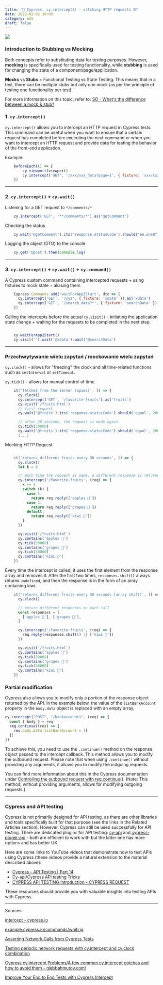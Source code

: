```yaml
---
title: '🌲 Cypress: cy.intercept() - catching HTTP requests 🕸️'
date: 2022-02-02 10:00
category: e2e
draft: false
---
```


![](https://i.ytimg.com/vi/gGDI3ee81d8/maxresdefault.jpg)

### Introduction to Stubbing vs Mocking

Both concepts refer to substituting data for testing purposes. However, **mocking** is specifically used for testing functionality, while **stubbing** is used for changing the state of a component/page/application.

**Mocks** vs **Stubs** = Functional Testing vs State Testing. This means that in a test, there can be multiple stubs but only one mock (as per the principle of testing one functionality per test).

For more information on this topic, refer to: [SO - What's the difference between a mock & stub?](https://stackoverflow.com/questions/3459287/whats-the-difference-between-a-mock-stub)

### 1. `cy.intercept()`

`cy.intercept()` allows you to intercept an HTTP request in Cypress tests. This command can be useful when you want to ensure that a certain request has completed before executing the next command or when you want to intercept an HTTP request and provide data for testing the behavior of the front-end application.

Example:

```js
    beforeEach(() => {
        cy.viewport(viewport)
        cy.intercept('GET', '/xxx/xxx_data?page=1', { fixture: 'xxx/xxx_data.json' })
    })
```

---
### 2. `cy.intercept()` + `cy.wait()`

Listening for a GET request to `*/comments/*`
```js
    cy.intercept('GET', '**/comments/*').as('getComment')
```
Checking the status
```js
    cy.wait('@getComment').its('response.statusCode').should('be.oneOf', [200, 304])
```
Logging the object (DTO) to the console
```js
    cy.get('@post').then(console.log)
```
---

### 3. `cy.intercept()` + `cy.wait()` + `cy.command()`

A Cypress custom command containing intercepted requests + using fixtures to mock state + aliasing them.
```js
    Cypress.Commands.add('waitForApp2Start', dto => {
      cy.intercept('GET', '/xyz', { fixture: 'xdata' }).as('xdata')
      cy.intercept('GET', '/search_data?*', { fixture: 'searchData' }).as('searchData')
    })
```
Calling the intercepts before the actual `cy.visit()` - initiating the application state change + waiting for the requests to be completed in the next step.

```js

    cy.waitForApp2Start()
    cy.visit('').wait('@xdata').wait('@searchData')
```

---
### Przechwytywanie wielu zapytań / mockowanie wielu zapytań

`cy.clock()` - allows for "freezing" the clock and all time-related functions such as `setInterval` or `setTimeout`.

`cy.tick()` - allows for manual control of time.

```js
    it('fetches from the server (spies)', () => {
      cy.clock()
      cy.intercept('GET', '/favorite-fruits').as('fruits')
      cy.visit('/fruits.html')
      // first request
      cy.wait('@fruits').its('response.statusCode').should('equal', 200)

      // after 30 seconds, the request is made again
      cy.tick(30000)
      cy.wait('@fruits').its('response.statusCode').should('equal', 200)
      [...]
```

Mocking HTTP Request

```js

    it('returns different fruits every 30 seconds', () => {
      cy.clock()
      let k = 0

      // each time the request is made, a different response is returned
      cy.intercept('/favorite-fruits', (req) => {
        k += 1
        switch (k) {
          case 1:
            return req.reply(['apples 🍎'])
          case 2:
            return req.reply(['grapes 🍇'])
          default:
            return req.reply(['kiwi 🥝'])
        }
      })

      cy.visit('/fruits.html')
      cy.contains('apples 🍎')
      cy.tick(30000)
      cy.contains('grapes 🍇')
      cy.tick(30000)
      cy.contains('kiwi 🥝')
    })
```
Every time the intercept is called, it uses the first element from the response array and removes it.
After the first two times, `responses.shift()` always returns `undefined`, and then the response is in the form of an array containing kiwi.
```js
    it('returns different fruits every 30 seconds (array shift)', () => {
      cy.clock()

      // return different responses on each call
      const responses = [
        ['apples 🍎'], ['grapes 🍇'],
      ]

      cy.intercept('/favorite-fruits', (req) => {
        req.reply(responses.shift() || ['kiwi 🥝'])
      })

      cy.visit('/fruits.html')
      cy.contains('apples 🍎')
      cy.tick(30000)
      cy.contains('grapes 🍇')
      cy.tick(30000)
      cy.contains('kiwi 🥝')
    })
```
### Partial modification

Cypress also allows you to modify only a portion of the response object returned by the API. In the example below, the value of the `listBankAccount` property in the `body.data` object is replaced with an empty array.

```js
cy.intercept("POST", "/bankaccounts", (req) => {
  const { body } = req
  req.continue((res) => {
    res.body.data.listBankAccount = []
  })
})
```

To achieve this, you need to use the `.continue()` method on the response object passed to the intercept callback. This method allows you to modify the outbound request. Please note that when using `.continue()` without providing any arguments, it allows you to modify the outgoing requests.

You can find more information about this in the Cypress documentation under [Controlling the outbound request with req.continue()](https://docs.cypress.io/api/commands/intercept#Controlling-the-outbound-request-with-req-continue).
(Note: This method, without providing arguments, allows for modifying outgoing requests.)




----
### Cypress and API testing

Cypress is not primarily designed for API testing, as there are other libraries and tools specifically built for that purpose (see the links in the Related Articles section). However, Cypress can still be used successfully for API testing. There are dedicated plugins for API testing: [cy-api](https://github.com/bahmutov/cy-api) and [cypress-plugin-api](https://github.com/filiphric/cypress-plugin-api) - both are efficient to work with but the latter one has more options and has better UX.

Here are some links to YouTube videos that demonstrate how to test APIs using Cypress (these videos provide a natural extension to the material described above):

- [Cypress - API Testing | Part 14](https://www.youtube.com/watch?v=TocjjF_pARo)
- [Cy-api/Cypress API testing Tricks](https://www.youtube.com/watch?v=OICPSvIWAQg)
- [CYPRESS API TESTING Introduction - CYPRESS REQUEST](https://www.youtube.com/watch?v=bcO2E6XFJCY&list=PLYDwWPRvXB8-8LG2hZv25HO6C3w_vezZb&index=15)

These resources should provide you with valuable insights into testing APIs with Cypress.


----

Sources:

[intercept - cypress.io](https://docs.cypress.io/api/commands/intercept)

[example.cypress.io/commands/waiting](https://example.cypress.io/commands/waiting)

[Asserting Network Calls from Cypress Tests](https://www.cypress.io/blog/2019/12/23/asserting-network-calls-from-cypress-tests/)

[Testing periodic network requests with cy.intercept and cy.clock combination](https://www.cypress.io/blog/2021/02/23/cy-intercept-and-cy-clock/)

[Cypress cy.intercept Problems/A few common cy.intercept gotchas and how to avoid them - glebbahmutov.com/](https://glebbahmutov.com/blog/cypress-intercept-problems/)

[Improve Your End to End Tests with Cypress Intercept](https://javascript.plainenglish.io/improve-your-end-to-end-tests-with-cypress-intercept-2c68156d9495)



